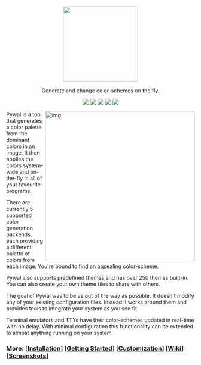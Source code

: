 <h3 align="center"><img src="https://i.imgur.com/5WgMACe.gif" width="200px"></h3>
<p align="center">Generate and change color-schemes on the fly.</p>

<p align="center">
<a href="https://travis-ci.org/dylanaraps/pywal"><img src="https://travis-ci.org/dylanaraps/pywal.svg?branch=master"></a>
<a href="./LICENSE.md"><img src="https://img.shields.io/badge/license-MIT-blue.svg"></a>
<a href="https://pypi.python.org/pypi/pywal/"><img src="https://img.shields.io/pypi/v/pywal.svg"></a>
<a href="https://www.patreon.com/dyla"><img src="https://img.shields.io/badge/donate-patreon-yellow.svg"></a>
<a href="https://www.paypal.com/cgi-bin/webscr?cmd=_s-xclick&hosted_button_id=V7QNJNKS3WYVS"><img src="https://img.shields.io/badge/donate-paypal-green.svg"></a>
</p>

<img src="https://i.imgur.com/HhK3LDv.jpg" alt="img" align="right" width="400px">

Pywal is a tool that generates a color palette from the dominant colors in an image. It then applies the colors system-wide and on-the-fly in all of your favourite programs.  

There are currently 5 supported color generation backends, each providing a different palette of colors from each image. You're bound to find an appealing color-scheme.

Pywal also supports predefined themes and has over 250 themes built-in. You can also create your own theme files to share with others.

The goal of Pywal was to be as out of the way as possible. It doesn't modify any of your existing configuration files. Instead it works around them and provides tools to integrate your system as you see fit.

Terminal emulators and TTYs have their color-schemes updated in real-time with no delay. With minimal configuration this functionality can be extended to almost anything running on your system.

### More: \[[Installation](https://github.com/dylanaraps/pywal/wiki/Installation)] \[[Getting Started](https://github.com/dylanaraps/pywal/wiki/Getting-Started)] \[[Customization](https://github.com/dylanaraps/pywal/wiki/Customization)] \[[Wiki](https://github.com/dylanaraps/pywal/wiki)] \[[Screenshots](https://www.reddit.com/r/unixporn/search?q=wal&restrict_sr=on&sort=relevance&t=all)]

